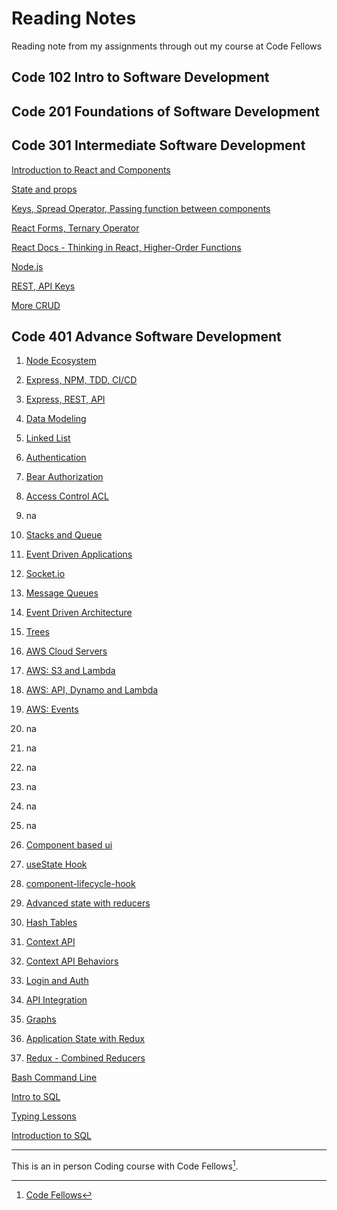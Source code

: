 # Reading Notes

Reading note from my assignments through out my course at Code Fellows

## Code 102 Intro to Software Development

## Code 201 Foundations of Software Development

## Code 301 Intermediate Software Development

[Introduction to React and Components](code301/read01.md)

[State and props](code301/read02.md)

[Keys, Spread Operator, Passing function between components](code301/read03.md)

[React Forms, Ternary Operator](code301/read04.md)

[React Docs - Thinking in React, Higher-Order Functions](code301/read05.md)

[Node.js](code301/read06.md)

[REST, API Keys](code301/read07.md)

[More CRUD](code301/read13.md)

## Code 401 Advance Software Development

1. [Node Ecosystem](code401/read01.md)

2. [Express, NPM, TDD, CI/CD](code401/express-npm-tdd-ci-cd.md)

3. [Express, REST, API](code401/express-rest-api.md)

4. [Data Modeling](code401/data-modeling.md)

5. [Linked List](code401/linked-lists.md)

6. [Authentication](code401/authentication.md)

7. [Bear Authorization](code401/bearer-authorization.md)

8. [Access Control ACL](code401/access-control-acl.md)

9. na

10. [Stacks and Queue](code401/stack-queue.md)

11. [Event Driven Applications](code401/event-driven-applications.md)

12. [Socket.io](code401/socket-io.md)

13. [Message Queues](code401/message-queues.md)

14. [Event Driven Architecture](code401/event-driven-architecture.md)

15. [Trees](code401/trees.md)

16. [AWS Cloud Servers](code401/aws-cloud-servers.md)

17. [AWS: S3 and Lambda](code401/aws-s3-and-lambda.md)

18. [AWS: API, Dynamo and Lambda](code401/aws-api-dynamo-lambda.md)

19. [AWS: Events](code401/aws-events.md)

20. na
21. na
22. na
23. na
24. na
25. na

26. [Component based ui](code401/component-based-ui.md)

27. [useState Hook](code401/usestate-hook.md)

28. [component-lifecycle-hook](code401/component-lifecycle-hook.md)

29. [Advanced state with reducers](code401/advanced-state-with-reducers.md)

30. [Hash Tables](code401/hash-tables.md)

31. [Context API](code401/context-api.md)

32. [Context API Behaviors](code401/context-api-behaviors.md)

33. [Login and Auth](code401/login-and-auth.md)

34. [API Integration](code401/api-integration.md)

35. [Graphs](code401/graphs.md)

36. [Application State with Redux](code401/application-state-redux.md)

37. [Redux - Combined Reducers](code401/redux-combined-reducers.md)

[Bash Command Line](code401/commandLine.md)

[Intro to SQL](code401/sql.md)

[Typing Lessons](code401/typingLessons.md)

[Introduction to SQL](code401/Intro_to_SQL.md)

---

This is an in person Coding course with Code Fellows[^1].

[^1]: [Code Fellows](https://www.codefellows.org)
